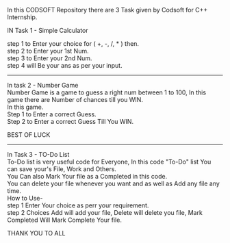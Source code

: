 In this CODSOFT Repository there are 3 Task given by Codsoft for C++ Internship.

IN Task 1 - Simple Calculator 

step 1 to Enter your choice for ( +, -, /, * ) then.\
step 2 to Enter your 1st Num.\
step 3 to Enter your 2nd Num.\
step 4 will Be your ans as per your input.

-------------------------------------------------------------------------------------
In task 2 - Number Game \
Number Game is a game to guess a right num between 1 to 100, In this game there are Number of chances till you WIN.\
In this game. \
Step 1 to Enter a correct Guess.\
Step 2 to Enter a correct Guess Till You WIN.

BEST OF LUCK

-------------------------------------------------------------------------------------
In Task 3 - TO-Do List \
To-Do list is very useful code for Everyone, In this code "To-Do" list You can save your's File, Work and Others.\
You Can also Mark Your file as a Completed in this code.\
You can delete your file whenever you want and as well as Add any file any time.\
How to Use- \
step 1 Enter Your choice as perr your requirement.\
step 2 Choices Add will add your file, Delete will delete you file, Mark Completed Will Mark Complete Your file.

THANK YOU TO ALL


